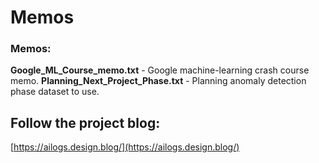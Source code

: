 # Memos


### Memos:  
**Google_ML_Course_memo.txt** - Google machine-learning crash course memo.
**Planning_Next_Project_Phase.txt** - Planning anomaly detection phase dataset to use.

## Follow the project blog:
[https://ailogs.design.blog/](https://ailogs.design.blog/)  


